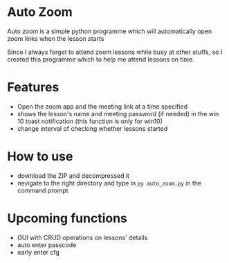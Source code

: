 # Auto Zoom

Auto zoom is a simple python programme which will automatically open zoom links when the lesson starts

Since I always forget to attend zoom lessons while busy at other stuffs, so I created this programme which to help me attend lessons on time.

# Features

- Open the zoom app and the meeting link at a time specified
- shows the lesson's name and meeting password (if needed) in the win 10 toast notification (this function is only for win10)
- change interval of checking whether lessons started

# How to use

- download the ZIP and decompressed it
- nevigate to the right directory and type in `py auto_zoom.py` in the command prompt

# Upcoming functions

- GUI with CRUD operations on lessons' details
- auto enter passcode
- early enter cfg
